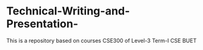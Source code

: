 # Technical-Writing-and-Presentation-
This is a repository based on courses CSE300 of Level-3 Term-I CSE BUET
